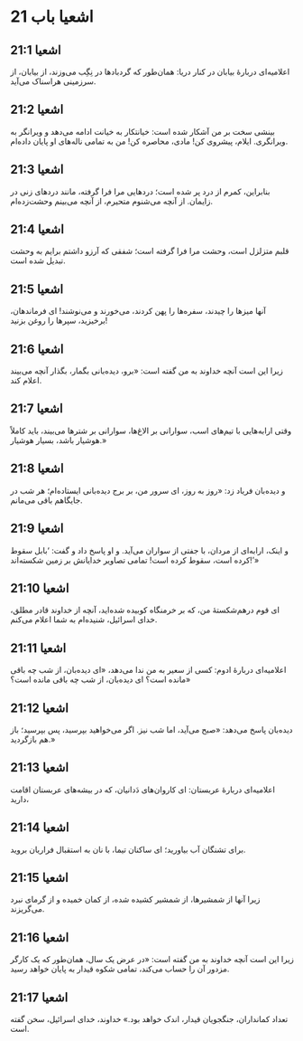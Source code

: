 # اشعیا باب 21

## اشعیا 21:1
اعلامیه‌ای دربارهٔ بیابان در کنار دریا: همان‌طور که گردبادها در نِگِب می‌وزند، از بیابان، از سرزمینی هراسناک می‌آید.

## اشعیا 21:2
بینشی سخت بر من آشکار شده است: خیانتکار به خیانت ادامه می‌دهد و ویرانگر به ویرانگری. ایلام، پیشروی کن! مادی، محاصره کن! من به تمامی ناله‌های او پایان داده‌ام.

## اشعیا 21:3
بنابراین، کمرم از درد پر شده است؛ دردهایی مرا فرا گرفته، مانند دردهای زنی در زایمان. از آنچه می‌شنوم متحیرم، از آنچه می‌بینم وحشت‌زده‌ام.

## اشعیا 21:4
قلبم متزلزل است، وحشت مرا فرا گرفته است؛ شفقی که آرزو داشتم برایم به وحشت تبدیل شده است.

## اشعیا 21:5
آنها میزها را چیدند، سفره‌ها را پهن کردند، می‌خورند و می‌نوشند! ای فرماندهان، برخیزید، سپرها را روغن بزنید!

## اشعیا 21:6
زیرا این است آنچه خداوند به من گفته است: «برو، دیده‌بانی بگمار، بگذار آنچه می‌بیند اعلام کند.

## اشعیا 21:7
وقتی ارابه‌هایی با تیم‌های اسب، سوارانی بر الاغ‌ها، سوارانی بر شترها می‌بیند، باید کاملاً هوشیار باشد، بسیار هوشیار.»

## اشعیا 21:8
و دیده‌بان فریاد زد: «روز به روز، ای سرور من، بر برج دیده‌بانی ایستاده‌ام؛ هر شب در جایگاهم باقی می‌مانم.

## اشعیا 21:9
و اینک، ارابه‌ای از مردان، با جفتی از سواران می‌آید. و او پاسخ داد و گفت: ‘بابل سقوط کرده است، سقوط کرده است! تمامی تصاویر خدایانش بر زمین شکسته‌اند!’»

## اشعیا 21:10
ای قوم درهم‌شکستهٔ من، که بر خرمنگاه کوبیده شده‌اید، آنچه از خداوند قادر مطلق، خدای اسرائیل، شنیده‌ام به شما اعلام می‌کنم.

## اشعیا 21:11
اعلامیه‌ای دربارهٔ ادوم: کسی از سعیر به من ندا می‌دهد، «ای دیده‌بان، از شب چه باقی مانده است؟ ای دیده‌بان، از شب چه باقی مانده است؟»

## اشعیا 21:12
دیده‌بان پاسخ می‌دهد: «صبح می‌آید، اما شب نیز. اگر می‌خواهید بپرسید، پس بپرسید؛ باز هم بازگردید.»

## اشعیا 21:13
اعلامیه‌ای دربارهٔ عربستان: ای کاروان‌های دَدانیان، که در بیشه‌های عربستان اقامت دارید،

## اشعیا 21:14
برای تشنگان آب بیاورید؛ ای ساکنان تیما، با نان به استقبال فراریان بروید.

## اشعیا 21:15
زیرا آنها از شمشیرها، از شمشیر کشیده شده، از کمان خمیده و از گرمای نبرد می‌گریزند.

## اشعیا 21:16
زیرا این است آنچه خداوند به من گفته است: «در عرض یک سال، همان‌طور که یک کارگر مزدور آن را حساب می‌کند، تمامی شکوه قیدار به پایان خواهد رسید.

## اشعیا 21:17
تعداد کمانداران، جنگجویان قیدار، اندک خواهد بود.» خداوند، خدای اسرائیل، سخن گفته است.

